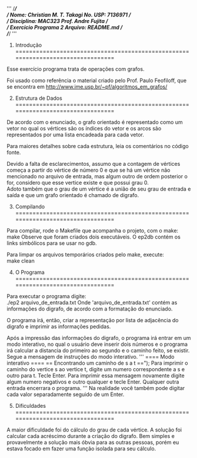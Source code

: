 '''
/******************************************************************************/  
/* Nome: Christian M. T. Takagi             No. USP: 7136971                  */  
/* Disciplina: MAC323                       Prof. Andre Fujita                */  
/* Exercicio Programa 2                     Arquivo: README.md                */  
/******************************************************************************/
'''


1. Introdução
================================================================================

Esse exercício programa trata de operações com grafos.

Foi usado como referência o material criado pelo Prof. Paulo Feofiloff, que 
se encontra em http://www.ime.usp.br/~pf/algoritmos_em_grafos/


2. Estrutura de Dados
================================================================================

De acordo com o enunciado, o grafo orientado é representado como um vetor no 
qual os vértices são os índices do vetor e os arcos são representados por uma 
lista encadeada para cada vetor.  

Para maiores detalhes sobre cada estrutura, leia os comentários no código fonte.

Devido a falta de esclarecimentos, assumo que a contagem de vértices começa a 
partir do vértice de número 0 e que se há um vértice não mencionado no arquivo
de entrada, mas algum outro de ordem posterior o for, considero que esse vertice
existe e que possui grau 0.  
Adoto também que o grau de um vértice é a união de seu grau de entrada e saída e
que um grafo orientado é chamado de digrafo.


3. Compilando
================================================================================

Para compilar, rode o Makefile que acompanha o projeto, com o make:  
    make
Observe que foram criados dois executáveis. O ep2db contém os links simbólicos
para se usar no gdb.  

Para limpar os arquivos temporários criados pelo make, execute:  
    make clean
  
4. O Programa
================================================================================

Para executar o programa digite:  
    ./ep2 arquivo_de_entrada.txt
Onde 'arquivo_de_entrada.txt' contém as informações do digrafo, de acordo com a 
formatação do enunciado.  

O programa irá, então, criar a representação por lista de adjacência do digrafo
e imprimir as informações pedidas.  

Após a impressão das informações do digrafo, o programa irá entrar em um modo
interativo, no qual o usuário deve inserir dois números e o programa irá
calcular a distancia do primeiro ao segundo e o caminho feito, se existir.
Segue a mensagem de instruções do modo interativo.
'''
==== Modo interativo ====
== Encontrando um caminho de s a t ==");
Para imprimir o caminho do vertice s ao vertice t, digite um numero 
correspondente a s e outro para t. Tecle Enter.
Para imprimir essa mensagem novamente digite algum numero negativos e outro 
qualquer e tecle Enter.
Qualquer outra entrada encerrara o programa.
''' 
Na realidade você também pode digitar cada valor separadamente seguido de um
Enter.


5. Dificuldades
================================================================================

A maior dificuldade foi do cálculo do grau de cada vértice. A solução foi 
calcular cada acréscimo durante a criação do digrafo.
Bem simples e provavelmente a solução mais óbvia para as outras pessoas, porém 
eu estava focado em fazer uma função isolada para seu cálculo.